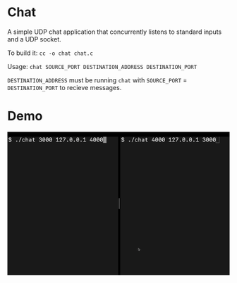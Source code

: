 # Chat

A simple UDP chat application that concurrently listens to standard inputs and a UDP socket.

To build it: `cc -o chat chat.c`

Usage: `chat SOURCE_PORT DESTINATION_ADDRESS DESTINATION_PORT`

`DESTINATION_ADDRESS` must be running `chat` with `SOURCE_PORT` = `DESTINATION_PORT` to recieve messages.

# Demo

![Demo](demo.gif)
